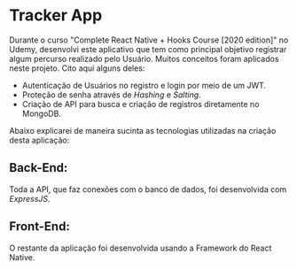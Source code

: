 # Tracker App

Durante o curso "Complete React Native + Hooks Course [2020 edition]" no Udemy, desenvolvi este aplicativo que tem como principal objetivo registrar algum percurso realizado pelo Usuário.
Muitos conceitos foram aplicados neste projeto. Cito aqui alguns deles:

 - Autenticação de Usuários no registro e login por meio de um JWT.
 - Proteção de senha através de *Hashing* e *Salting*.
 - Criação de API para busca e criação de registros diretamente no MongoDB.

Abaixo explicarei de maneira sucinta as tecnologias utilizadas na criação desta aplicação:
## Back-End:
Toda a API, que faz conexões com o banco de dados, foi desenvolvida com *ExpressJS*.

## Front-End:
O restante da aplicação foi desenvolvida usando a Framework do React Native.
